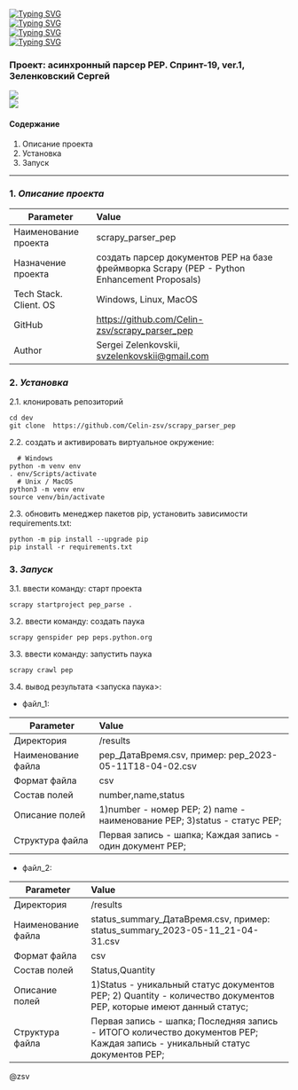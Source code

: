 [![Typing SVG](https://readme-typing-svg.herokuapp.com?font=Fira+Code&size=30&pause=1000&color=F71329&multiline=true&width=435&lines=+scrapy_parser_pep)](https://git.io/typing-svg)  
[![Typing SVG](https://readme-typing-svg.herokuapp.com?font=Fira+Code&size=20&pause=1000&color=1D39F7&multiline=true&width=435&lines=+scrapy_parser_pep)](https://git.io/typing-svg)  
[![Typing SVG](https://readme-typing-svg.herokuapp.com?font=Fira+Code&size=15&duration=2000&pause=1000&color=1FBB30F6&multiline=true&width=435&lines=+scrapy_parser_pep)](https://git.io/typing-svg)    
[![Typing SVG](https://img.shields.io/badge/scrapy_parser_pep-sprint--19%20ver.1-red)](https://git.io/typing-svg)

### Проект: асинхронный парсер PEP. Спринт-19, ver.1, Зеленковский Сергей  
![](https://img.shields.io/badge/Python-3776AB?style=for-the-badge&logo=python&logoColor=white)  
![](https://encrypted-tbn0.gstatic.com/images?q=tbn:ANd9GcTujwu6HtzvrpKw44xso5zi1iYZvFeDtWzr4_FO5En6DQ&s)
#### Содержание
1. Описание проекта
2. Установка
3. Запуск
***
### 1. *Описание проекта*


Parameter  | Value
-------------|:-------------
Наименование проекта  | scrapy_parser_pep
Назначение проекта | создать парсер документов PEP на базе фреймворка Scrapy (PEP - Python Enhancement Proposals)
Tech Stack. Client. OS | Windows, Linux, MacOS
GitHub | https://github.com/Celin-zsv/scrapy_parser_pep
Author | Sergei Zelenkovskii, svzelenkovskii@gmail.com  

### 2. *Установка*




2.1. клонировать репозиторий
```
cd dev
git clone  https://github.com/Celin-zsv/scrapy_parser_pep
```
2.2. создать и активировать виртуальное окружение:
```
  # Windows
python -m venv env
. env/Scripts/activate
  # Unix / MacOS
python3 -m venv env
source venv/bin/activate
```
2.3. обновить менеджер пакетов pip, установить зависимости requirements.txt:
```
python -m pip install --upgrade pip
pip install -r requirements.txt
```

### 3. *Запуск*

3.1. ввести команду: старт проекта
```
scrapy startproject pep_parse .
```
3.2. ввести команду: создать паука
```
scrapy genspider pep peps.python.org
```
3.3. ввести команду: запустить паука
```
scrapy crawl pep
```
3.4. вывод результата <запуска паука>:
* файл_1:

Parameter  | Value
-------------|:-------------
Директория  | /results
Наименование файла   | pep_ДатаВремя.csv, пример: pep_2023-05-11T18-04-02.csv
Формат файла   | csv
Состав полей   | number,name,status 
Описание полей  | 1)number - номер PEP; 2) name - наименование PEP; 3)status - статус PEP;
Структура файла  | Первая запись - шапка; Каждая запись - один документ PEP;

* файл_2:

Parameter  | Value
-------------|:-------------
Директория  | /results
Наименование файла   | status_summary_ДатаВремя.csv, пример: status_summary_2023-05-11_21-04-31.csv
Формат файла   | csv
Состав полей   | Status,Quantity
Описание полей  | 1)Status - уникальный статус документов PEP; 2) Quantity - количество документов PEP, которые имеют данный статус;
Структура файла  | Первая запись - шапка; Последняя запись - ИТОГО количество документов PEP; Каждая запись - уникальный статус документов PEP;


@zsv
